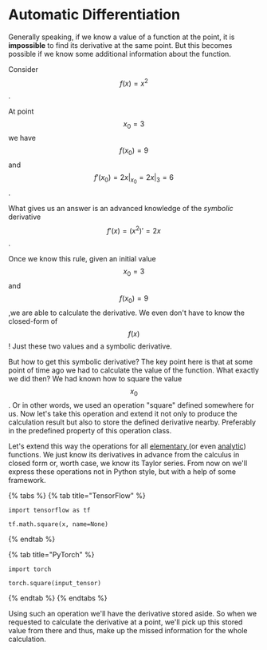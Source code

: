 # Automatic Differentiation

Generally speaking, if we know a value of a function at the point, it is **impossible** to find its derivative at the same point. But this becomes possible if we know some additional information about the function.

 Consider $$f(x) = x^2$$. 

At point $$x_0 = 3$$ we have $$f(x_0) = 9$$ and $$f'(x_0) = 2x|_{x_0} = 2x|_{3} = 6$$ .

What gives us an answer is an advanced knowledge of the _symbolic_ derivative $$f'(x) = (x^2)' = 2x$$ .

Once we know this rule, given an initial value $$x_0 = 3$$ and $$f(x_0) = 9$$ ,we are able to calculate the derivative. We even don't have to know the closed-form of $$f(x)$$ ! Just these two values and a symbolic derivative.

But how to get this symbolic derivative? The key point here is that at some point of time ago we had to calculate the value of the function. What exactly we did then? We had known how to square the value $$x_0$$. Or in other words, we used an operation "square" defined somewhere for us. Now let's take this operation and extend it not only to produce the calculation result but also to store the defined derivative nearby. Preferably in the predefined property of this operation class. 

Let's extend this way the operations for all [elementary ](https://en.wikipedia.org/wiki/Elementary_function)\(or even [analytic](https://en.wikipedia.org/wiki/Analytic_function)\) functions. We just know its derivatives in advance from the calculus in closed form or, worth case, we know its Taylor series. From now on we'll express these operations not in Python style, but with a help of some framework.

{% tabs %}
{% tab title="TensorFlow" %}
```text
import tensorflow as tf

tf.math.square(x, name=None)
```
{% endtab %}

{% tab title="PyTorch" %}
```text
import torch
 
torch.square(input_tensor)
```
{% endtab %}
{% endtabs %}

 Using such an operation we'll have the derivative stored aside. So when we requested to calculate the derivative at a point, we'll pick up this stored value from there and thus, make up the missed information for the whole calculation.



